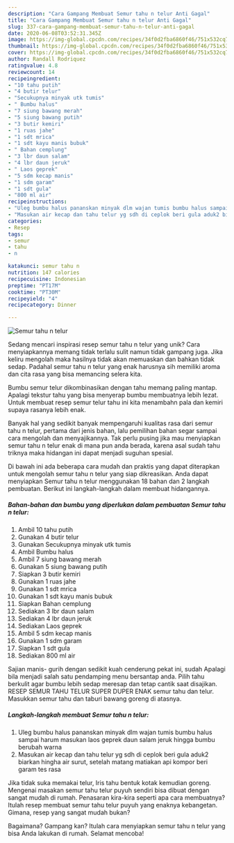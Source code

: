 ```yaml
---
description: "Cara Gampang Membuat Semur tahu n telur Anti Gagal"
title: "Cara Gampang Membuat Semur tahu n telur Anti Gagal"
slug: 337-cara-gampang-membuat-semur-tahu-n-telur-anti-gagal
date: 2020-06-08T03:52:31.345Z
image: https://img-global.cpcdn.com/recipes/34f0d2fba6860f46/751x532cq70/semur-tahu-n-telur-foto-resep-utama.jpg
thumbnail: https://img-global.cpcdn.com/recipes/34f0d2fba6860f46/751x532cq70/semur-tahu-n-telur-foto-resep-utama.jpg
cover: https://img-global.cpcdn.com/recipes/34f0d2fba6860f46/751x532cq70/semur-tahu-n-telur-foto-resep-utama.jpg
author: Randall Rodriquez
ratingvalue: 4.8
reviewcount: 14
recipeingredient:
- "10 tahu putih"
- "4 butir telur"
- "Secukupnya minyak utk tumis"
- " Bumbu halus"
- "7 siung bawang merah"
- "5 siung bawang putih"
- "3 butir kemiri"
- "1 ruas jahe"
- "1 sdt mrica"
- "1 sdt kayu manis bubuk"
- " Bahan cemplung"
- "3 lbr daun salam"
- "4 lbr daun jeruk"
- " Laos geprek"
- "5 sdm kecap manis"
- "1 sdm garam"
- "1 sdt gula"
- "800 ml air"
recipeinstructions:
- "Uleg bumbu halus pananskan minyak dlm wajan tumis bumbu halus sampai harum masukan laos geprek daun salam jeruk hingga bumbu berubah warna"
- "Masukan air kecap dan tahu telur yg sdh di ceplok beri gula aduk2 biarkan hingha air surut, setelah matang matiakan api kompor beri garam tes rasa"
categories:
- Resep
tags:
- semur
- tahu
- n

katakunci: semur tahu n 
nutrition: 147 calories
recipecuisine: Indonesian
preptime: "PT17M"
cooktime: "PT30M"
recipeyield: "4"
recipecategory: Dinner

---
```



![Semur tahu n telur](https://img-global.cpcdn.com/recipes/34f0d2fba6860f46/751x532cq70/semur-tahu-n-telur-foto-resep-utama.jpg)

Sedang mencari inspirasi resep semur tahu n telur yang unik? Cara menyiapkannya memang tidak terlalu sulit namun tidak gampang juga. Jika keliru mengolah maka hasilnya tidak akan memuaskan dan bahkan tidak sedap. Padahal semur tahu n telur yang enak harusnya sih memiliki aroma dan cita rasa yang bisa memancing selera kita.

Bumbu semur telur dikombinasikan dengan tahu memang paling mantap. Apalagi tekstur tahu yang bisa menyerap bumbu membuatnya lebih lezat. Untuk membuat resep semur telur tahu ini kita menambahn pala dan kemiri supaya rasanya lebih enak.

Banyak hal yang sedikit banyak mempengaruhi kualitas rasa dari semur tahu n telur, pertama dari jenis bahan, lalu pemilihan bahan segar sampai cara mengolah dan menyajikannya. Tak perlu pusing jika mau menyiapkan semur tahu n telur enak di mana pun anda berada, karena asal sudah tahu triknya maka hidangan ini dapat menjadi suguhan spesial.


Di bawah ini ada beberapa cara mudah dan praktis yang dapat diterapkan untuk mengolah semur tahu n telur yang siap dikreasikan. Anda dapat menyiapkan Semur tahu n telur menggunakan 18 bahan dan 2 langkah pembuatan. Berikut ini langkah-langkah dalam membuat hidangannya.

<!--inarticleads1-->

##### Bahan-bahan dan bumbu yang diperlukan dalam pembuatan Semur tahu n telur:

1. Ambil 10 tahu putih
1. Gunakan 4 butir telur
1. Gunakan Secukupnya minyak utk tumis
1. Ambil  Bumbu halus
1. Ambil 7 siung bawang merah
1. Gunakan 5 siung bawang putih
1. Siapkan 3 butir kemiri
1. Gunakan 1 ruas jahe
1. Gunakan 1 sdt mrica
1. Gunakan 1 sdt kayu manis bubuk
1. Siapkan  Bahan cemplung
1. Sediakan 3 lbr daun salam
1. Sediakan 4 lbr daun jeruk
1. Sediakan  Laos geprek
1. Ambil 5 sdm kecap manis
1. Gunakan 1 sdm garam
1. Siapkan 1 sdt gula
1. Sediakan 800 ml air


Sajian manis- gurih dengan sedikit kuah cenderung pekat ini, sudah Apalagi bila menjadi salah satu pendamping menu bersantap anda. Pilih tahu berkulit agar bumbu lebih sedap meresap dan tetap cantik saat disajikan. RESEP SEMUR TAHU TELUR SUPER DUPER ENAK semur tahu dan telur. Masukkan semur tahu dan taburi bawang goreng di atasnya. 

<!--inarticleads2-->

##### Langkah-langkah membuat Semur tahu n telur:

1. Uleg bumbu halus pananskan minyak dlm wajan tumis bumbu halus sampai harum masukan laos geprek daun salam jeruk hingga bumbu berubah warna
1. Masukan air kecap dan tahu telur yg sdh di ceplok beri gula aduk2 biarkan hingha air surut, setelah matang matiakan api kompor beri garam tes rasa


Jika tidak suka memakai telur, Iris tahu bentuk kotak kemudian goreng. Mengenai masakan semur tahu telur puyuh sendiri bisa dibuat dengan sangat mudah di rumah. Penasaran kira-kira seperti apa cara membuatnya? Itulah resep membuat semur tahu telur puyuh yang enaknya kebangetan. Gimana, resep yang sangat mudah bukan? 

Bagaimana? Gampang kan? Itulah cara menyiapkan semur tahu n telur yang bisa Anda lakukan di rumah. Selamat mencoba!
